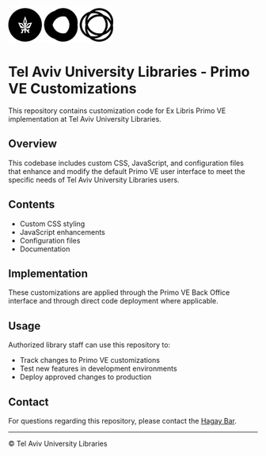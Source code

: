 
![Tel Aviv University Libraries Logo](tau-logo.png)

# Tel Aviv University Libraries - Primo VE Customizations

This repository contains customization code for Ex Libris Primo VE implementation at Tel Aviv University Libraries.

## Overview

This codebase includes custom CSS, JavaScript, and configuration files that enhance and modify the default Primo VE user interface to meet the specific needs of Tel Aviv University Libraries users.

## Contents

- Custom CSS styling
- JavaScript enhancements
- Configuration files
- Documentation

## Implementation

These customizations are applied through the Primo VE Back Office interface and through direct code deployment where applicable.

## Usage

Authorized library staff can use this repository to:
- Track changes to Primo VE customizations
- Test new features in development environments
- Deploy approved changes to production

## Contact

For questions regarding this repository, please contact the [Hagay Bar](mailto:hagaybar@tauex.tau.ac.il).

---

© Tel Aviv University Libraries
